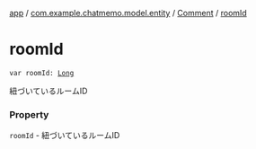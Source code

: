 [app](../../index.md) / [com.example.chatmemo.model.entity](../index.md) / [Comment](index.md) / [roomId](./room-id.md)

# roomId

`var roomId: `[`Long`](https://kotlinlang.org/api/latest/jvm/stdlib/kotlin/-long/index.html)

紐づいているルームID

### Property

`roomId` - 紐づいているルームID